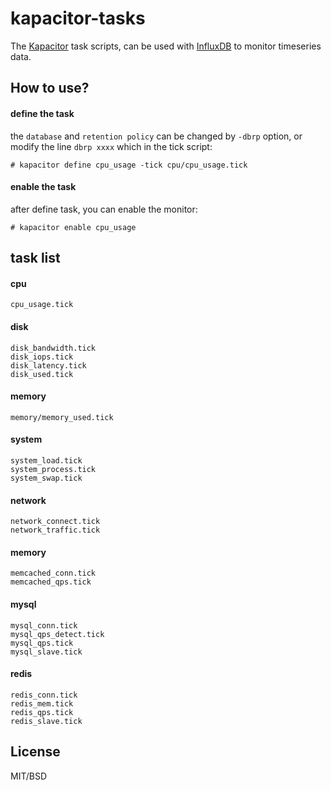 # kapacitor-tasks

The [Kapacitor](https://docs.influxdata.com/kapacitor/v1.5/) task scripts, can be used with [InfluxDB](https://docs.influxdata.com/influxdb/v1.7/) to monitor timeseries data.

## How to use?

#### define the task

the `database` and `retention policy` can be changed by `-dbrp` option, or modify the line `dbrp xxxx` which in the tick script:
```
# kapacitor define cpu_usage -tick cpu/cpu_usage.tick
```

#### enable the task
after define task, you can enable the monitor:
```
# kapacitor enable cpu_usage
```

## task list

#### cpu
```
cpu_usage.tick
```
#### disk
```
disk_bandwidth.tick
disk_iops.tick
disk_latency.tick
disk_used.tick
```
#### memory
```
memory/memory_used.tick
```
#### system
```
system_load.tick
system_process.tick
system_swap.tick
```
#### network
```
network_connect.tick
network_traffic.tick
```
#### memory
```
memcached_conn.tick
memcached_qps.tick
```
#### mysql
```
mysql_conn.tick
mysql_qps_detect.tick
mysql_qps.tick
mysql_slave.tick
```
#### redis
```
redis_conn.tick
redis_mem.tick
redis_qps.tick
redis_slave.tick
```

## License

MIT/BSD
